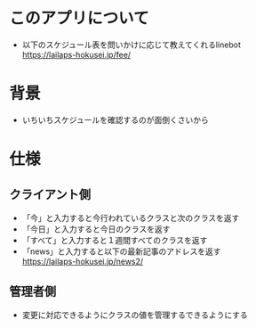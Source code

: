 # このアプリについて
- 以下のスケジュール表を問いかけに応じて教えてくれるlinebot  
https://lailaps-hokusei.jp/fee/

# 背景
- いちいちスケジュールを確認するのが面倒くさいから

# 仕様
## クライアント側
- 「今」と入力すると今行われているクラスと次のクラスを返す
- 「今日」と入力すると今日のクラスを返す
- 「すべて」と入力すると１週間すべてのクラスを返す
- 「news」と入力すると以下の最新記事のアドレスを返す  
https://lailaps-hokusei.jp/news2/
## 管理者側
- 変更に対応できるようにクラスの値を管理するできるようにする
